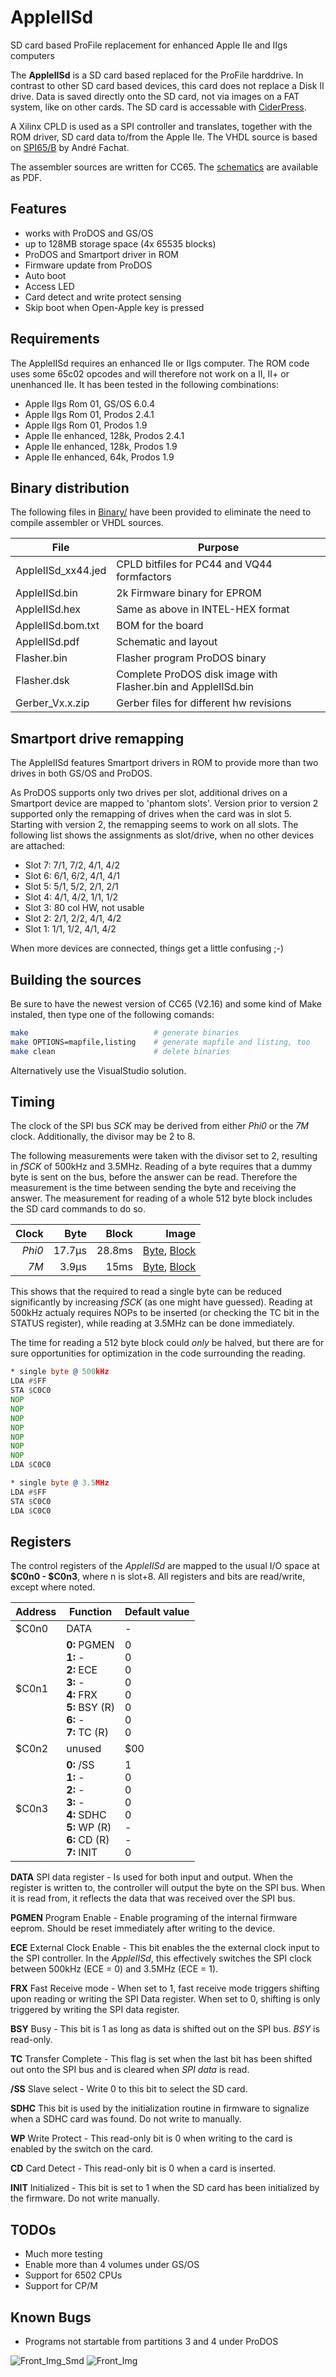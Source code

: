 # AppleIISd

SD card based ProFile replacement for enhanced Apple IIe and IIgs computers

The **AppleIISd** is a SD card based replaced for the ProFile harddrive. In contrast to other SD card based devices, this card does not replace a Disk II drive. Data is saved directly onto the SD card, not via images on a FAT system, like on other cards. The SD card is accessable with [CiderPress](http://a2ciderpress.com/).

A Xilinx CPLD is used as a SPI controller and translates, together with the ROM driver, SD card data to/from the Apple IIe. The VHDL source is based on [SPI65/B](http://www.6502.org/users/andre/spi65b) by André Fachat.

The assembler sources are written for CC65. The [schematics](Binary/AppleIISd.pdf) are available as PDF.

## Features

* works with ProDOS and GS/OS
* up to 128MB storage space (4x 65535 blocks)
* ProDOS and Smartport driver in ROM
* Firmware update from ProDOS
* Auto boot
* Access LED
* Card detect and write protect sensing
* Skip boot when Open-Apple key is pressed

## Requirements

The AppleIISd requires an enhanced IIe or IIgs computer. The ROM code uses some 65c02 opcodes and will therefore not work on a II, II+ or unenhanced IIe. It has been tested in the following combinations:

* Apple IIgs Rom 01, GS/OS 6.0.4
* Apple IIgs Rom 01, Prodos 2.4.1
* Apple IIgs Rom 01, Prodos 1.9
* Apple IIe enhanced, 128k, Prodos 2.4.1
* Apple IIe enhanced, 128k, Prodos 1.9
* Apple IIe enhanced, 64k, Prodos 1.9

## Binary distribution

The following files in [Binary/](Binary) have been provided to eliminate the need to compile assembler or VHDL sources.

| File | Purpose |
| ---- | ------- |
| AppleIISd_xx44.jed | CPLD bitfiles for PC44 and VQ44 formfactors |
| AppleIISd.bin | 2k Firmware binary for EPROM |
| AppleIISd.hex | Same as above in INTEL-HEX format |
| AppleIISd.bom.txt | BOM for the board |
| AppleIISd.pdf | Schematic and layout |
| Flasher.bin | Flasher program ProDOS binary |
| Flasher.dsk | Complete ProDOS disk image with Flasher.bin and AppleIISd.bin |
| Gerber_Vx.x.zip | Gerber files for different hw revisions |

## Smartport drive remapping

The AppleIISd features Smartport drivers in ROM to provide more than two drives in both GS/OS and ProDOS.

As ProDOS supports only two drives per slot, additional drives on a Smartport device are mapped to 'phantom slots'. Version prior to version 2 supported only the remapping of drives when the card was in slot 5. Starting with version 2, the remapping seems to work on all slots. The following list shows the assignments as slot/drive, when no other devices are attached:

* Slot 7: 7/1, 7/2, 4/1, 4/2
* Slot 6: 6/1, 6/2, 4/1, 4/1
* Slot 5: 5/1, 5/2, 2/1, 2/1
* Slot 4: 4/1, 4/2, 1/1, 1/2
* Slot 3: 80 col HW, not usable
* Slot 2: 2/1, 2/2, 4/1, 4/2
* Slot 1: 1/1, 1/2, 4/1, 4/2

When more devices are connected, things get a little confusing ;-)

## Building the sources

Be sure to have the newest version of CC65 (V2.16) and some kind of Make instaled, then type one of the following comands:

```bash
make                            # generate binaries
make OPTIONS=mapfile,listing    # generate mapfile and listing, too
make clean                      # delete binaries
```

Alternatively use the VisualStudio solution.

## Timing

The clock of the SPI bus *SCK* may be derived from either *Phi0* or the *7M* clock. Additionally, the divisor may be 2 to 8.

The following measurements were taken with the divisor set to 2, resulting in *fSCK* of 500kHz and 3.5MHz. Reading of a byte requires that a dummy byte is sent on the bus, before the answer can be read. Therefore the measurement is the time between sending the byte and receiving the answer. The measurement for reading of a whole 512 byte block includes the SD card commands to do so.

| Clock  | Byte   | Block  | Image                                             |
| -----: | -----: | -----: | ------------------------------------------------: |
| *Phi0* | 17.7µs | 28.8ms | [Byte](Images/Bus1.gif), [Block](Images/Spi1.png) |
| *7M*   | 3.9µs  | 15ms   | [Byte](Images/Bus2.gif), [Block](Images/Spi2.png) |

This shows that the required to read a single byte can be reduced significantly by increasing *fSCK* (as one might have guessed). Reading at 500kHz actualy requires NOPs to be inserted (or checking the TC bit in the STATUS register), while reading at 3.5MHz can be done immediately.

The time for reading a 512 byte block could *only* be halved, but there are for sure opportunities for optimization in the code surrounding the reading.

```asm
* single byte @ 500kHz
LDA #$FF
STA $C0C0
NOP
NOP
NOP
NOP
NOP
NOP
NOP
LDA $C0C0

* single byte @ 3.5MHz
LDA #$FF
STA $C0C0
LDA $C0C0
```

## Registers

The control registers of the *AppleIISd* are mapped to the usual I/O space at **$C0n0 - $C0n3**, where n is slot+8. All registers and bits are read/write, except where noted.

| Address | Function        | Default value |
| ------- | --------------- | ------------- |
| $C0n0   | DATA            | - |
| $C0n1   | **0:** PGMEN<br>**1:** -<br>**2:** ECE<br>**3:** -<br>**4:** FRX<br>**5:** BSY (R)<br>**6:** -<br>**7:** TC (R) | 0<br>0<br>0<br>0<br>0<br>0<br>0<br>0<br> |
| $C0n2   | unused          | $00 |
| $C0n3   | **0:** /SS<br>**1:** -<br>**2:** -<br>**3:** -<br>**4:** SDHC<br>**5:** WP (R)<br>**6:** CD (R)<br>**7:** INIT | 1<br>0<br>0<br>0<br>0<br>-<br>-<br>0 |

**DATA** SPI data register - Is used for both input and output. When the register is written to, the controller will output the byte on the SPI bus. When it is read from, it reflects the data that was received over the SPI bus.

**PGMEN** Program Enable - Enable programing of the internal firmware eeprom. Should be reset immediately after writing to the device.

**ECE** External Clock Enable - This bit enables the the external clock input to the SPI controller. In the *AppleIISd*, this effectively switches the SPI clock between 500kHz (ECE = 0) and 3.5MHz (ECE = 1).

**FRX** Fast Receive mode - When set to 1, fast receive mode triggers shifting upon reading or writing the SPI Data register. When set to 0, shifting is only triggered by writing the SPI data register.

**BSY** Busy - This bit is 1 as long as data is shifted out on the SPI bus. *BSY* is read-only.

**TC** Transfer Complete - This flag is set when the last bit has been shifted out onto the SPI bus and is cleared when *SPI data* is read.

**/SS** Slave select - Write 0 to this bit to select the SD card.

**SDHC** This bit is used by the initialization routine in firmware to signalize when a SDHC card was found. Do not write to manually.

**WP** Write Protect - This read-only bit is 0 when writing to the card is enabled by the switch on the card.

**CD** Card Detect - This read-only bit is 0 when a card is inserted.

**INIT** Initialized - This bit is set to 1 when the SD card has been initialized by the firmware. Do not write manually.

## TODOs

* Much more testing
* Enable more than 4 volumes under GS/OS
* Support for 6502 CPUs
* Support for CP/M

## Known Bugs

* Programs not startable from partitions 3 and 4 under ProDOS

![Front_Img_Smd](Images/Card%20Front%20SMD.jpg)
![Front_Img](Images/Card%20Front.jpg)
